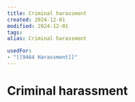 ```yaml
---
title: Criminal harassment
created: 2024-12-01
modified: 2024-12-01
tags: 
alias: Criminal harassment

usedFor:
- "[[9464 Harassment]]"
---
```

# Criminal harassment
